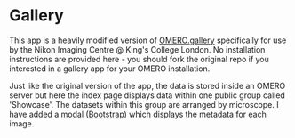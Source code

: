 Gallery
=======

This app is a heavily modified version of <a href="https://github.com/ome/gallery">OMERO.gallery</a> specifically for use by the Nikon Imaging Centre @ King's College London. No installation instructions are provided here - you should fork the original repo if you interested in a gallery app for your OMERO installation.

Just like the original version of the app, the data is stored inside an OMERO server but here the index page displays data within one public group called 'Showcase'. The datasets within this group are arranged by microscope. I have added a modal (<a href="http://getbootstrap.com/">Bootstrap</a>) which displays the metadata for each image.



